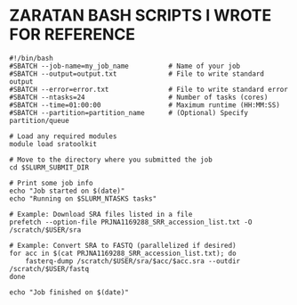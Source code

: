 # ZARATAN BASH SCRIPTS I WROTE FOR REFERENCE

    #!/bin/bash
    #SBATCH --job-name=my_job_name          # Name of your job
    #SBATCH --output=output.txt             # File to write standard output
    #SBATCH --error=error.txt               # File to write standard error
    #SBATCH --ntasks=24                     # Number of tasks (cores)
    #SBATCH --time=01:00:00                 # Maximum runtime (HH:MM:SS)
    #SBATCH --partition=partition_name      # (Optional) Specify partition/queue
    
    # Load any required modules
    module load sratoolkit
    
    # Move to the directory where you submitted the job
    cd $SLURM_SUBMIT_DIR
    
    # Print some job info
    echo "Job started on $(date)"
    echo "Running on $SLURM_NTASKS tasks"
    
    # Example: Download SRA files listed in a file
    prefetch --option-file PRJNA1169288_SRR_accession_list.txt -O /scratch/$USER/sra
    
    # Example: Convert SRA to FASTQ (parallelized if desired)
    for acc in $(cat PRJNA1169288_SRR_accession_list.txt); do
        fasterq-dump /scratch/$USER/sra/$acc/$acc.sra --outdir /scratch/$USER/fastq
    done
    
    echo "Job finished on $(date)"
